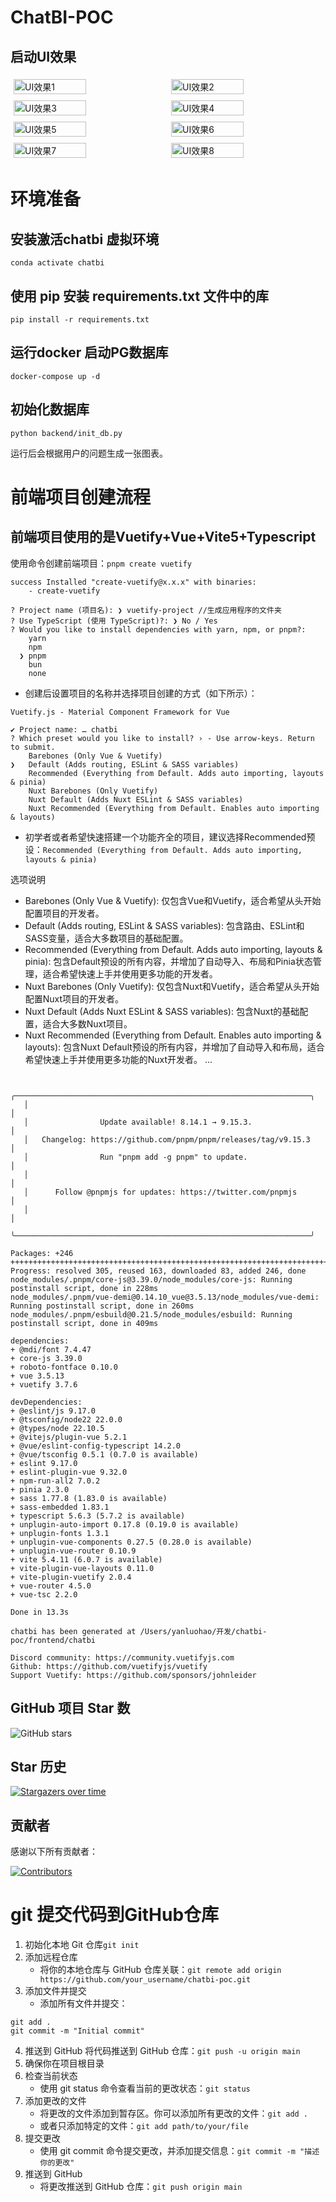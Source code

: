 # ChatBI-POC

## 启动UI效果
<div style="display: flex; flex-wrap: wrap;">
  <img src="public/WechatIMG993.jpg" alt="UI效果1" style="width: 48%; margin: 1%;">
  <img src="public/WechatIMG994.jpg" alt="UI效果2" style="width: 48%; margin: 1%;">
  <img src="public/WechatIMG995.jpg" alt="UI效果3" style="width: 48%; margin: 1%;">
  <img src="public/WechatIMG996.jpg" alt="UI效果4" style="width: 48%; margin: 1%;">
  <img src="public/WechatIMG997.jpg" alt="UI效果5" style="width: 48%; margin: 1%;">
  <img src="public/WechatIMG998.jpg" alt="UI效果6" style="width: 48%; margin: 1%;">
  <img src="public/WechatIMG999.jpg" alt="UI效果7" style="width: 48%; margin: 1%;">
  <img src="public/WechatIMG1000.png" alt="UI效果8" style="width: 48%; margin: 1%;">
</div>

# 环境准备
## 安装激活chatbi 虚拟环境
```
conda activate chatbi
```
## 使用 pip 安装 requirements.txt 文件中的库
```
pip install -r requirements.txt
```
## 运行docker 启动PG数据库
```
docker-compose up -d
```
## 初始化数据库
```
python backend/init_db.py
```

运行后会根据用户的问题生成一张图表。

# 前端项目创建流程
## 前端项目使用的是Vuetify+Vue+Vite5+Typescript
使用命令创建前端项目：`pnpm create vuetify`
```
success Installed "create-vuetify@x.x.x" with binaries:
    - create-vuetify

? Project name (项目名): ❯ vuetify-project //生成应用程序的文件夹
? Use TypeScript (使用 TypeScript)?: ❯ No / Yes
? Would you like to install dependencies with yarn, npm, or pnpm?:
    yarn
    npm
  ❯ pnpm
    bun
    none
```

- 创建后设置项目的名称并选择项目创建的方式（如下所示）：
```
Vuetify.js - Material Component Framework for Vue

✔ Project name: … chatbi
? Which preset would you like to install? › - Use arrow-keys. Return to submit.
    Barebones (Only Vue & Vuetify)
❯   Default (Adds routing, ESLint & SASS variables)
    Recommended (Everything from Default. Adds auto importing, layouts & pinia)
    Nuxt Barebones (Only Vuetify)
    Nuxt Default (Adds Nuxt ESLint & SASS variables)
    Nuxt Recommended (Everything from Default. Enables auto importing & layouts)
```
- 初学者或者希望快速搭建一个功能齐全的项目，建议选择Recommended预设：`Recommended (Everything from Default. Adds auto importing, layouts & pinia)`

选项说明
- Barebones (Only Vue & Vuetify): 仅包含Vue和Vuetify，适合希望从头开始配置项目的开发者。
- Default (Adds routing, ESLint & SASS variables): 包含路由、ESLint和SASS变量，适合大多数项目的基础配置。
- Recommended (Everything from Default. Adds auto importing, layouts & pinia): 包含Default预设的所有内容，并增加了自动导入、布局和Pinia状态管理，适合希望快速上手并使用更多功能的开发者。
- Nuxt Barebones (Only Vuetify): 仅包含Nuxt和Vuetify，适合希望从头开始配置Nuxt项目的开发者。
- Nuxt Default (Adds Nuxt ESLint & SASS variables): 包含Nuxt的基础配置，适合大多数Nuxt项目。
- Nuxt Recommended (Everything from Default. Enables auto importing & layouts): 包含Nuxt Default预设的所有内容，并增加了自动导入和布局，适合希望快速上手并使用更多功能的Nuxt开发者。
...
```

   ╭──────────────────────────────────────────────────────────────────╮
   │                                                                  │
   │                Update available! 8.14.1 → 9.15.3.                │
   │   Changelog: https://github.com/pnpm/pnpm/releases/tag/v9.15.3   │
   │                Run "pnpm add -g pnpm" to update.                 │
   │                                                                  │
   │      Follow @pnpmjs for updates: https://twitter.com/pnpmjs      │
   │                                                                  │
   ╰──────────────────────────────────────────────────────────────────╯

Packages: +246
++++++++++++++++++++++++++++++++++++++++++++++++++++++++++++++++++++++++++++++++++++++++++++++++++
Progress: resolved 305, reused 163, downloaded 83, added 246, done
node_modules/.pnpm/core-js@3.39.0/node_modules/core-js: Running postinstall script, done in 228ms
node_modules/.pnpm/vue-demi@0.14.10_vue@3.5.13/node_modules/vue-demi: Running postinstall script, done in 260ms
node_modules/.pnpm/esbuild@0.21.5/node_modules/esbuild: Running postinstall script, done in 409ms

dependencies:
+ @mdi/font 7.4.47
+ core-js 3.39.0
+ roboto-fontface 0.10.0
+ vue 3.5.13
+ vuetify 3.7.6

devDependencies:
+ @eslint/js 9.17.0
+ @tsconfig/node22 22.0.0
+ @types/node 22.10.5
+ @vitejs/plugin-vue 5.2.1
+ @vue/eslint-config-typescript 14.2.0
+ @vue/tsconfig 0.5.1 (0.7.0 is available)
+ eslint 9.17.0
+ eslint-plugin-vue 9.32.0
+ npm-run-all2 7.0.2
+ pinia 2.3.0
+ sass 1.77.8 (1.83.0 is available)
+ sass-embedded 1.83.1
+ typescript 5.6.3 (5.7.2 is available)
+ unplugin-auto-import 0.17.8 (0.19.0 is available)
+ unplugin-fonts 1.3.1
+ unplugin-vue-components 0.27.5 (0.28.0 is available)
+ unplugin-vue-router 0.10.9
+ vite 5.4.11 (6.0.7 is available)
+ vite-plugin-vue-layouts 0.11.0
+ vite-plugin-vuetify 2.0.4
+ vue-router 4.5.0
+ vue-tsc 2.2.0

Done in 13.3s

chatbi has been generated at /Users/yanluohao/开发/chatbi-poc/frontend/chatbi

Discord community: https://community.vuetifyjs.com
Github: https://github.com/vuetifyjs/vuetify
Support Vuetify: https://github.com/sponsors/johnleider
```

## GitHub 项目 Star 数
![GitHub stars](https://img.shields.io/github/stars/Luohao-Yan/chatbi-poc?style=social)



## Star 历史
[![Stargazers over time](https://starchart.cc/Luohao-Yan/chatbi-poc.svg)](https://starchart.cc/Luohao-Yan/chatbi-poc)

## 贡献者
感谢以下所有贡献者：

[![Contributors](https://contrib.rocks/image?repo=Luohao-Yan/chatbi-poc)](https://github.com/Luohao-Yan/chatbi-poc/graphs/contributors)

# git 提交代码到GitHub仓库

1. 初始化本地 Git 仓库`git init`
2. 添加远程仓库
    - 将你的本地仓库与 GitHub 仓库关联：`git remote add origin https://github.com/your_username/chatbi-poc.git`
3. 添加文件并提交
    - 添加所有文件并提交：
```
git add .
git commit -m "Initial commit"
```
4. 推送到 GitHub
将代码推送到 GitHub 仓库：`git push -u origin main`
5. 确保你在项目根目录
6. 检查当前状态
    - 使用 git status 命令查看当前的更改状态：`git status`
7. 添加更改的文件
    - 将更改的文件添加到暂存区。你可以添加所有更改的文件：`git add .`
    - 或者只添加特定的文件：`git add path/to/your/file`
8. 提交更改
    - 使用 git commit 命令提交更改，并添加提交信息：`git commit -m "描述你的更改"`
9. 推送到 GitHub
    - 将更改推送到 GitHub 仓库：`git push origin main`
